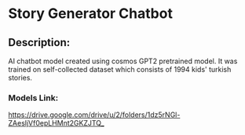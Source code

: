 # Story Generator Chatbot
## Description:
AI chatbot model created using cosmos GPT2 pretrained model. It was trained on self-collected dataset which consists of 1994 kids' turkish stories.
### Models Link:
<https://drive.google.com/drive/u/2/folders/1dz5rNGl-ZAesljVf0epLHMnt2GKZJTQ_>
